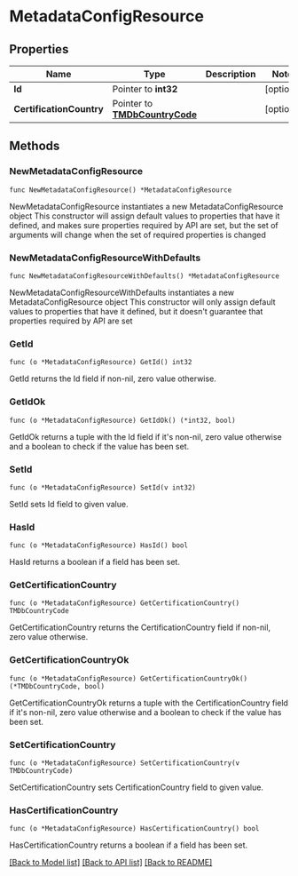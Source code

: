 # MetadataConfigResource

## Properties

Name | Type | Description | Notes
------------ | ------------- | ------------- | -------------
**Id** | Pointer to **int32** |  | [optional] 
**CertificationCountry** | Pointer to [**TMDbCountryCode**](TMDbCountryCode.md) |  | [optional] 

## Methods

### NewMetadataConfigResource

`func NewMetadataConfigResource() *MetadataConfigResource`

NewMetadataConfigResource instantiates a new MetadataConfigResource object
This constructor will assign default values to properties that have it defined,
and makes sure properties required by API are set, but the set of arguments
will change when the set of required properties is changed

### NewMetadataConfigResourceWithDefaults

`func NewMetadataConfigResourceWithDefaults() *MetadataConfigResource`

NewMetadataConfigResourceWithDefaults instantiates a new MetadataConfigResource object
This constructor will only assign default values to properties that have it defined,
but it doesn't guarantee that properties required by API are set

### GetId

`func (o *MetadataConfigResource) GetId() int32`

GetId returns the Id field if non-nil, zero value otherwise.

### GetIdOk

`func (o *MetadataConfigResource) GetIdOk() (*int32, bool)`

GetIdOk returns a tuple with the Id field if it's non-nil, zero value otherwise
and a boolean to check if the value has been set.

### SetId

`func (o *MetadataConfigResource) SetId(v int32)`

SetId sets Id field to given value.

### HasId

`func (o *MetadataConfigResource) HasId() bool`

HasId returns a boolean if a field has been set.

### GetCertificationCountry

`func (o *MetadataConfigResource) GetCertificationCountry() TMDbCountryCode`

GetCertificationCountry returns the CertificationCountry field if non-nil, zero value otherwise.

### GetCertificationCountryOk

`func (o *MetadataConfigResource) GetCertificationCountryOk() (*TMDbCountryCode, bool)`

GetCertificationCountryOk returns a tuple with the CertificationCountry field if it's non-nil, zero value otherwise
and a boolean to check if the value has been set.

### SetCertificationCountry

`func (o *MetadataConfigResource) SetCertificationCountry(v TMDbCountryCode)`

SetCertificationCountry sets CertificationCountry field to given value.

### HasCertificationCountry

`func (o *MetadataConfigResource) HasCertificationCountry() bool`

HasCertificationCountry returns a boolean if a field has been set.


[[Back to Model list]](../README.md#documentation-for-models) [[Back to API list]](../README.md#documentation-for-api-endpoints) [[Back to README]](../README.md)


